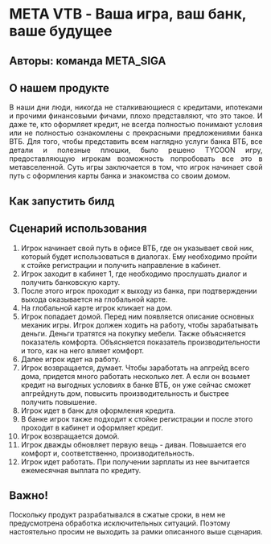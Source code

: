 # META VTB - Ваша игра, ваш банк, ваше будущее
## Авторы: команда META_SIGA

## О нашем продукте
<div style="text-align: justify"> В наши дни люди, никогда не сталкивающиеся с кредитами, ипотеками и прочими финансовыми фичами, плохо представляют, что это такое. И даже те, кто оформляет кредит, не всегда полностью понимают условия или не полностью ознакомлены с прекрасными предложениями банка ВТБ. Для того, чтобы представить всем наглядно услуги банка ВТБ, все детали и полезные плюшки, было решено TYCOON игру, предоставляющую игрокам возможность попробовать все это в метавселенной. Суть игры заключается в том, что игрок начинает свой путь с оформления карты банка и знакомства со своим домом. </div>

## Как запустить билд
## Сценарий использования
1. Игрок начинает свой путь в офисе ВТБ, где он указывает свой ник, который будет использоваться в диалогах. Ему необходимо пройти к стойке регистрации и получить направление в кабинет.
2. Игрок заходит в кабинет 1, где необходимо прослушать диалог и получить банковскую карту.
3. После этого игрок проходит к выходу из банка, при подтверждении выхода оказывается на глобальной карте.
4. На глобальной карте игрок кликает на дом.
5. Игрок попадает домой. Перед ним появляется описание основных механик игры. Игрок должен ходить на работу, чтобы зарабатывать деньги. Деньги тратятся на покупку мебели. Также объясняется показатель комфорта. Объясняется показатель производительности и того, как на него влияет комфорт.
6. Далее игрок идет на работу.
7. Игрок возвращается, думает. Чтобы заработать на апгрейд всего дома, придется много работать несколько лет. А если он возьмет кредит на выгодных условиях в банке ВТБ, он уже сейчас сможет апгрейднуть дом, повысить производительность и быстрее получить повышение.
8. Игрок идет в банк для оформления кредита.
9. В банке игрок также подходит к стойке регистрации и после этого проходит в кабинет и оформляет кредит.
10. Игрок возвращается домой.
11. Игрок дважды обновляет первую вещь - диван. Повышается его комфорт и, соответственно, производительность.
12. Игрок идет работать. При получении зарплаты из нее вычитается ежемесячная выплата по кредиту.

## Важно!
Поскольку продукт разрабатывался в сжатые сроки, в нем не предусмотрена обработка исключительных ситуаций. Поэтому настоятельно просим не выходить за рамки описанного выше сценария. 
